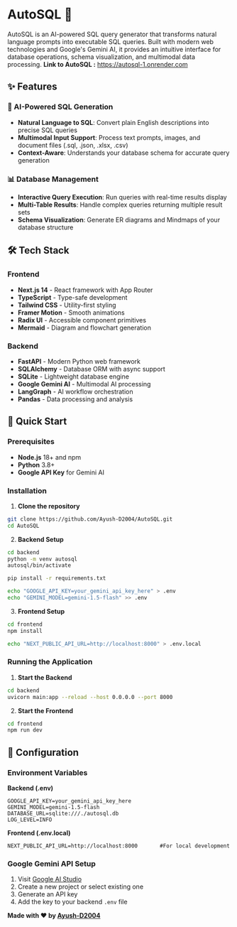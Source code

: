 # AutoSQL 🚀

AutoSQL is an AI-powered SQL query generator that transforms natural language prompts into executable SQL queries. Built with modern web technologies and Google's Gemini AI, it provides an intuitive interface for database operations, schema visualization, and multimodal data processing.
**Link to AutoSQL :** https://autosql-1.onrender.com


## ✨ Features

### 🤖 AI-Powered SQL Generation
- **Natural Language to SQL**: Convert plain English descriptions into precise SQL queries
- **Multimodal Input Support**: Process text prompts, images, and document files (.sql, .json, .xlsx, .csv)
- **Context-Aware**: Understands your database schema for accurate query generation

### 📊 Database Management
- **Interactive Query Execution**: Run queries with real-time results display
- **Multi-Table Results**: Handle complex queries returning multiple result sets
- **Schema Visualization**: Generate ER diagrams and Mindmaps of your database structure

## 🛠️ Tech Stack

### Frontend
- **Next.js 14** - React framework with App Router
- **TypeScript** - Type-safe development
- **Tailwind CSS** - Utility-first styling
- **Framer Motion** - Smooth animations
- **Radix UI** - Accessible component primitives
- **Mermaid** - Diagram and flowchart generation

### Backend
- **FastAPI** - Modern Python web framework
- **SQLAlchemy** - Database ORM with async support
- **SQLite** - Lightweight database engine
- **Google Gemini AI** - Multimodal AI processing
- **LangGraph** - AI workflow orchestration
- **Pandas** - Data processing and analysis

## 🚀 Quick Start

### Prerequisites
- **Node.js** 18+ and npm
- **Python** 3.8+
- **Google API Key** for Gemini AI

### Installation

1. **Clone the repository**
```bash
git clone https://github.com/Ayush-D2004/AutoSQL.git
cd AutoSQL
```

2. **Backend Setup**
```bash
cd backend
python -m venv autosql
autosql/bin/activate

pip install -r requirements.txt

echo "GOOGLE_API_KEY=your_gemini_api_key_here" > .env
echo "GEMINI_MODEL=gemini-1.5-flash" >> .env
```

3. **Frontend Setup**
```bash
cd frontend
npm install

echo "NEXT_PUBLIC_API_URL=http://localhost:8000" > .env.local    
```

### Running the Application

1. **Start the Backend**
```bash
cd backend
uvicorn main:app --reload --host 0.0.0.0 --port 8000
```

2. **Start the Frontend**
```bash
cd frontend
npm run dev
```

## 🔧 Configuration

### Environment Variables

**Backend (.env)**
```env
GOOGLE_API_KEY=your_gemini_api_key_here
GEMINI_MODEL=gemini-1.5-flash
DATABASE_URL=sqlite:///./autosql.db
LOG_LEVEL=INFO
```

**Frontend (.env.local)**
```env
NEXT_PUBLIC_API_URL=http://localhost:8000       #For local development
```

### Google Gemini API Setup
1. Visit [Google AI Studio](https://aistudio.google.com/)
2. Create a new project or select existing one
3. Generate an API key
4. Add the key to your backend `.env` file

**Made with ❤️ by [Ayush-D2004](https://github.com/Ayush-D2004)**
